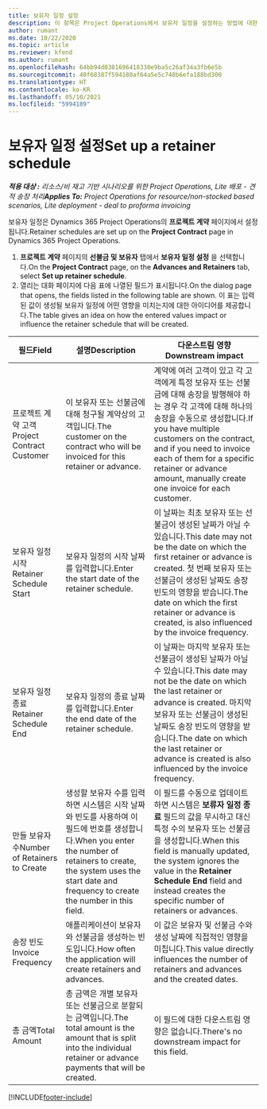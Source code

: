 ```yaml
---
title: 보유자 일정 설정
description: 이 항목은 Project Operations에서 보유자 일정을 설정하는 방법에 대한 정보를 제공합니다.
author: rumant
ms.date: 10/22/2020
ms.topic: article
ms.reviewer: kfend
ms.author: rumant
ms.openlocfilehash: 64bb94d0381696418330e9ba5c26af34a3fb6e5b
ms.sourcegitcommit: 40f68387f594180af64a5e5c748b6efa188bd300
ms.translationtype: HT
ms.contentlocale: ko-KR
ms.lasthandoff: 05/10/2021
ms.locfileid: "5994189"
---
```

# <a name="set-up-a-retainer-schedule"></a><span data-ttu-id="0fc8f-103">보유자 일정 설정</span><span class="sxs-lookup"><span data-stu-id="0fc8f-103">Set up a retainer schedule</span></span>

<span data-ttu-id="0fc8f-104">_**적용 대상 :** 리소스/비 재고 기반 시나리오를 위한 Project Operations, Lite 배포 - 견적 송장 처리_</span><span class="sxs-lookup"><span data-stu-id="0fc8f-104">_**Applies To:** Project Operations for resource/non-stocked based scenarios, Lite deployment - deal to proforma invoicing_</span></span>

<span data-ttu-id="0fc8f-105">보유자 일정은 Dynamics 365 Project Operations의 **프로젝트 계약** 페이지에서 설정됩니다.</span><span class="sxs-lookup"><span data-stu-id="0fc8f-105">Retainer schedules are set up on the **Project Contract** page in Dynamics 365 Project Operations.</span></span>

1. <span data-ttu-id="0fc8f-106">**프로젝트 계약** 페이지의 **선불금 및 보유자** 탭에서 **보유자 일정 설정** 을 선택합니다.</span><span class="sxs-lookup"><span data-stu-id="0fc8f-106">On the **Project Contract** page, on the **Advances and Retainers** tab, select **Set up retainer schedule**.</span></span>
2. <span data-ttu-id="0fc8f-107">열리는 대화 페이지에 다음 표에 나열된 필드가 표시됩니다.</span><span class="sxs-lookup"><span data-stu-id="0fc8f-107">On the dialog page that opens, the fields listed in the following table are shown.</span></span> <span data-ttu-id="0fc8f-108">이 표는 입력된 값이 생성될 보유자 일정에 어떤 영향을 미치는지에 대한 아이디어를 제공합니다.</span><span class="sxs-lookup"><span data-stu-id="0fc8f-108">The table gives an idea on how the entered values impact or influence the retainer schedule that will be created.</span></span>

| <span data-ttu-id="0fc8f-109">필드</span><span class="sxs-lookup"><span data-stu-id="0fc8f-109">Field</span></span> | <span data-ttu-id="0fc8f-110">설명</span><span class="sxs-lookup"><span data-stu-id="0fc8f-110">Description</span></span> | <span data-ttu-id="0fc8f-111">다운스트림 영향</span><span class="sxs-lookup"><span data-stu-id="0fc8f-111">Downstream impact</span></span> |
| --- | --- | --- |
| <span data-ttu-id="0fc8f-112">프로젝트 계약 고객</span><span class="sxs-lookup"><span data-stu-id="0fc8f-112">Project Contract Customer</span></span> | <span data-ttu-id="0fc8f-113">이 보유자 또는 선불금에 대해 청구될 계약상의 고객입니다.</span><span class="sxs-lookup"><span data-stu-id="0fc8f-113">The customer on the contract who will be invoiced for this retainer or advance.</span></span> | <span data-ttu-id="0fc8f-114">계약에 여러 고객이 있고 각 고객에게 특정 보유자 또는 선불금에 대해 송장을 발행해야 하는 경우 각 고객에 대해 하나의 송장을 수동으로 생성합니다.</span><span class="sxs-lookup"><span data-stu-id="0fc8f-114">If you have multiple customers on the contract, and if you need to invoice each of them for a specific retainer or advance amount, manually create one invoice for each customer.</span></span> |
| <span data-ttu-id="0fc8f-115">보유자 일정 시작</span><span class="sxs-lookup"><span data-stu-id="0fc8f-115">Retainer Schedule Start</span></span> | <span data-ttu-id="0fc8f-116">보유자 일정의 시작 날짜를 입력합니다.</span><span class="sxs-lookup"><span data-stu-id="0fc8f-116">Enter the start date of the retainer schedule.</span></span> | <span data-ttu-id="0fc8f-117">이 날짜는 최초 보유자 또는 선불금이 생성된 날짜가 아닐 수 있습니다.</span><span class="sxs-lookup"><span data-stu-id="0fc8f-117">This date may not be the date on which the first retainer or advance is created.</span></span> <span data-ttu-id="0fc8f-118">첫 번째 보유자 또는 선불금이 생성된 날짜도 송장 빈도의 영향을 받습니다.</span><span class="sxs-lookup"><span data-stu-id="0fc8f-118">The date on which the first retainer or advance is created, is also influenced by the invoice frequency.</span></span> |
| <span data-ttu-id="0fc8f-119">보유자 일정 종료</span><span class="sxs-lookup"><span data-stu-id="0fc8f-119">Retainer Schedule End</span></span> | <span data-ttu-id="0fc8f-120">보유자 일정의 종료 날짜를 입력합니다.</span><span class="sxs-lookup"><span data-stu-id="0fc8f-120">Enter the end date of the retainer schedule.</span></span> | <span data-ttu-id="0fc8f-121">이 날짜는 마지막 보유자 또는 선불금이 생성된 날짜가 아닐 수 있습니다.</span><span class="sxs-lookup"><span data-stu-id="0fc8f-121">This date may not be the date on which the last retainer or advance is created.</span></span> <span data-ttu-id="0fc8f-122">마지막 보유자 또는 선불금이 생성된 날짜도 송장 빈도의 영향을 받습니다.</span><span class="sxs-lookup"><span data-stu-id="0fc8f-122">The date on which the last retainer or advance is created is also influenced by the invoice frequency.</span></span> |
| <span data-ttu-id="0fc8f-123">만들 보유자 수</span><span class="sxs-lookup"><span data-stu-id="0fc8f-123">Number of Retainers to Create</span></span> | <span data-ttu-id="0fc8f-124">생성할 보유자 수를 입력하면 시스템은 시작 날짜와 빈도를 사용하여 이 필드에 번호를 생성합니다.</span><span class="sxs-lookup"><span data-stu-id="0fc8f-124">When you enter the number of retainers to create, the system uses the start date and frequency to create the number in this field.</span></span> | <span data-ttu-id="0fc8f-125">이 필드를 수동으로 업데이트하면 시스템은 **보류자 일정 종료** 필드의 값을 무시하고 대신 특정 수의 보유자 또는 선불금을 생성합니다.</span><span class="sxs-lookup"><span data-stu-id="0fc8f-125">When this field is manually updated, the system ignores the value in the **Retainer Schedule End** field and instead creates the specific number of retainers or advances.</span></span> |
| <span data-ttu-id="0fc8f-126">송장 빈도</span><span class="sxs-lookup"><span data-stu-id="0fc8f-126">Invoice Frequency</span></span> | <span data-ttu-id="0fc8f-127">애플리케이션이 보유자와 선불금을 생성하는 빈도입니다.</span><span class="sxs-lookup"><span data-stu-id="0fc8f-127">How often the application will create retainers and advances.</span></span> | <span data-ttu-id="0fc8f-128">이 값은 보유자 및 선불금 수와 생성 날짜에 직접적인 영향을 미칩니다.</span><span class="sxs-lookup"><span data-stu-id="0fc8f-128">This value directly influences the number of retainers and advances and the created dates.</span></span> |
| <span data-ttu-id="0fc8f-129">총 금액</span><span class="sxs-lookup"><span data-stu-id="0fc8f-129">Total Amount</span></span> | <span data-ttu-id="0fc8f-130">총 금액은 개별 보유자 또는 선불금으로 분할되는 금액입니다.</span><span class="sxs-lookup"><span data-stu-id="0fc8f-130">The total amount is the amount that is split into the individual retainer or advance payments that will be created.</span></span> | <span data-ttu-id="0fc8f-131">이 필드에 대한 다운스트림 영향은 없습니다.</span><span class="sxs-lookup"><span data-stu-id="0fc8f-131">There's no downstream impact for this field.</span></span> |


[!INCLUDE[footer-include](../../includes/footer-banner.md)]